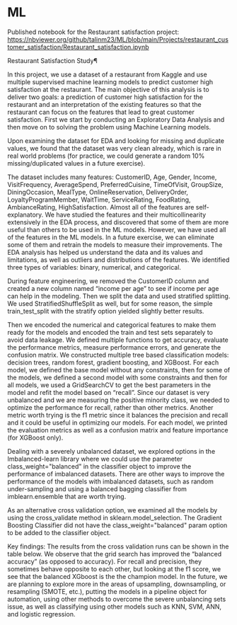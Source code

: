 # ML

Published notebook for the Restaurant satisfaction project: 
https://nbviewer.org/github/talinm23/ML/blob/main/Projects/restaurant_customer_satisfaction/Restaurant_satisfaction.ipynb


Restaurant Satisfaction Study¶

In this project, we use a dataset of a restaurant from Kaggle and use multiple supervised machine learning models to predict customer high satisfaction at the restaurant. The main objective of this analysis is to deliver two goals: a prediction of customer high satisfaction for the restaurant and an interpretation of the existing features so that the restaurant can focus on the features that lead to great customer satisfaction. First we start by conducting an Exploratory Data Analysis and then move on to solving the problem using Machine Learning models.

Upon examining the dataset for EDA and looking for missing and duplicate values, we found that the dataset was very clean already, which is rare in real world problems (for practice, we could generate a random 10% missing/duplicated values in a future exercise). 

The dataset includes many features: CustomerID, Age, Gender, Income, VisitFrequency, AverageSpend, PreferredCuisine, TimeOfVisit, GroupSize, DiningOccasion, MealType, OnlineReservation, DeliveryOrder, LoyaltyProgramMember, WaitTime, ServiceRating, FoodRating, AmbianceRating, HighSatisfaction. Almost all of the features are self-explanatory. We have studied the features and their multicollinearity extensively in the EDA process, and discovered that some of them are more useful than others to be used in the ML models. However, we have used all of the features in the ML models. In a future exercise, we can eliminate some of them and retrain the models to measure their improvements. The EDA analysis has helped us understand the data and its values and limitations, as well as outliers and distributions of the features. We identified three types of variables: binary, numerical, and categorical.

During feature engineering, we removed the CustomerID column and created a new column named “income per age” to see if income per age can help in the modeling. Then we split the data and used stratified splitting. We used StratifiedShuffleSplit as well, but for some reason, the simple train_test_split with the stratify option yielded slightly better results. 

Then we encoded the numerical and categorical features to make them ready for the models and encoded the train and test sets separately to avoid data leakage. 
We defined multiple functions to get accuracy, evaluate the performance metrics, measure performance errors, and generate the confusion matrix.
We constructed multiple tree based classification models: decision trees, random forest, gradient boosting, and XGBoost. For each model, we defined the base model without any constraints, then for some of the models, we defined a second model with some constraints and then for all models, we used a GridSearchCV to get the best parameters in the model and refit the model based on “recall”. Since our dataset is very unbalanced and we are measuring the positive minority class, we needed to optimize the performance for recall, rather than other metrics. Another metric worth trying is the f1 metric since it balances the precision and recall and it could be useful in optimizing our models. For each model, we printed the evaluation metrics as well as a confusion matrix and feature importance (for XGBoost only).

Dealing with a severely unbalanced dataset, we explored options in the Imbalanced-learn library where we could use the parameter class_weight="balanced" in the classifier object to improve the performance of imbalanced datasets. There are other ways to improve the performance of the models with imbalanced datasets, such as random under-sampling and using a balanced bagging classifier from imblearn.ensemble that are worth trying.

As an alternative cross validation option, we examined all the models by using the cross_validate method in sklearn.model_selection. The Gradient Boosting Classifier did not have the class_weight="balanced" param option to be added to the classifier object.

Key findings:
The results from the cross validation runs can be shown in the table below. We observe that the grid search has improved the “balanced accuracy” (as opposed to accuracy). For recall and precision, they sometimes behave opposite to each other, but looking at the f1 score, we see that the balanced XGboost is the the champion model. In the future, we are planning to explore more in the areas of upsampling, downsampling, or resampling (SMOTE, etc.), putting the models in a pipeline object for automation, using other methods to overcome the severe unbalancing sets issue, as well as classifying using other models such as KNN, SVM, ANN, and logistic regression. 

